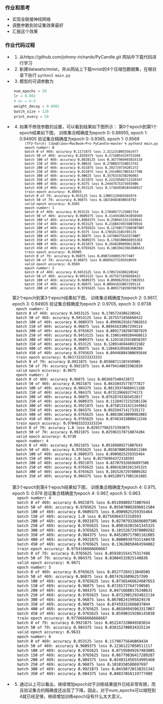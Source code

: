 ### 作业和思考
- 实现全联接神经网络
- 调整参数到验证集效果最好
- 汇报这个效果

### 作业代码过程
- 1. 从https://github.com/johnny-richards/PyCandle.git
网站中下载代码进行学习
- 2. 新建datasets/mnist，并从网站上下载mnist的4个压缩包数据集，在根目录下执行 ```python3 main.py```
- 3. 模型的可调参数为
``` python 
    num_epochs = 20
    lr = 0.001
    # mu = 0.9
    weight_decay = 0.0001
    batch_size = 128
    print_every = 50
```
- 4. 如果不修改参数的设置，可以看到结果如下图所示：
    第0个epoch到第1个epoch结果如下图，
    训练集合精确度为epoch 0: 0.88955, epoch 1: 0.94905
    验证集合精确度为epoch 0: 0.9365, epoch 1: 0.9569
    ![EPOCH0-2](./epoch0-2.png)

    第2个epoch到第3个epoch结果如下图，
    训练集合精确度为epoch 2: 0.9617, epoch 3: 0.94905
    验证集合精确度为epoch 2: 0.9705, epoch 3: 0.9738
    ![EPOCH2-4](./epoch2-4.png)

    第3个epoch到第4个epoch结果如下图，
    训练集合精确度为epoch 4: 0.975, epoch 5: 0.978
    验证集合精确度为epoch 4: 0.967, epoch 5: 0.963
    ![EPOCH4-6](./epoch4-6.png)

- 5. 通过以上可以看出，继续增加epoch对于训练结果提升已经非常有限，而且验证集合的精确度还出现了下降，因此，对于num_epochs可以缩短到4就已经足够，继续增加训练epoch没有什么太大意义。